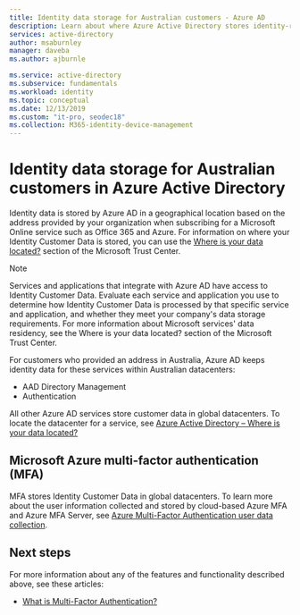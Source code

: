 ```yaml
---
title: Identity data storage for Australian customers - Azure AD
description: Learn about where Azure Active Directory stores identity-related data for its Australian customers.
services: active-directory
author: msaburnley
manager: daveba
ms.author: ajburnle

ms.service: active-directory
ms.subservice: fundamentals
ms.workload: identity
ms.topic: conceptual
ms.date: 12/13/2019
ms.custom: "it-pro, seodec18"
ms.collection: M365-identity-device-management
---
```


# Identity data storage for Australian customers in Azure Active Directory

Identity data is stored by Azure AD in a geographical location based on the address provided by your organization when subscribing for a Microsoft Online service such as Office 365 and Azure. For information on where your Identity Customer Data is stored, you can use the [Where is your data located?](https://www.microsoft.com/trustcenter/privacy/where-your-data-is-located) section of the Microsoft Trust Center.

> [!NOTE]
> Services and applications that integrate with Azure AD have access to Identity Customer Data. Evaluate each service and application you use to determine how Identity Customer Data is processed by that specific service and application, and whether they meet your company's data storage requirements. For more information about Microsoft services' data residency, see the Where is your data located? section of the Microsoft Trust Center.

For customers who provided an address in Australia, Azure AD keeps identity data for these services within Australian datacenters: 
- AAD Directory Management 
- Authentication

All other Azure AD services store customer data in global datacenters. To locate the datacenter for a service, see [Azure Active Directory – Where is your data located?](https://www.microsoft.com/trustcenter/privacy/where-your-data-is-located)

## Microsoft Azure multi-factor authentication (MFA)

MFA stores Identity Customer Data in global datacenters. To learn more about the user information collected and stored by cloud-based Azure MFA and Azure MFA Server, see [Azure Multi-Factor Authentication user data collection](https://docs.microsoft.com/azure/active-directory/authentication/concept-mfa-data-residency).

## Next steps
For more information about any of the features and functionality described above, see these articles:
- [What is Multi-Factor Authentication?](https://docs.microsoft.com/azure/active-directory/authentication/multi-factor-authentication)

